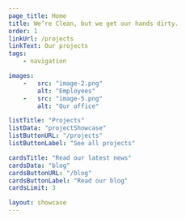 ```yaml
---
page_title: Home
title: We’re Clean, but we get our hands dirty.
order: 1
linkUrl: /projects
linkText: Our projects
tags: 
    - navigation

images:
    -   src: "image-2.png"
        alt: "Employees"
    -   src: "image-5.png"
        alt: "Our office"

listTitle: "Projects"
listData: "projectShowcase"
listButtonURL: "/projects"
listButtonLabel: "See all projects"

cardsTitle: "Read our latest news"
cardsData: "blog"
cardsButtonURL: "/blog"
cardsButtonLabel: "Read our blog"
cardsLimit: 3

layout: showcase
---
```



